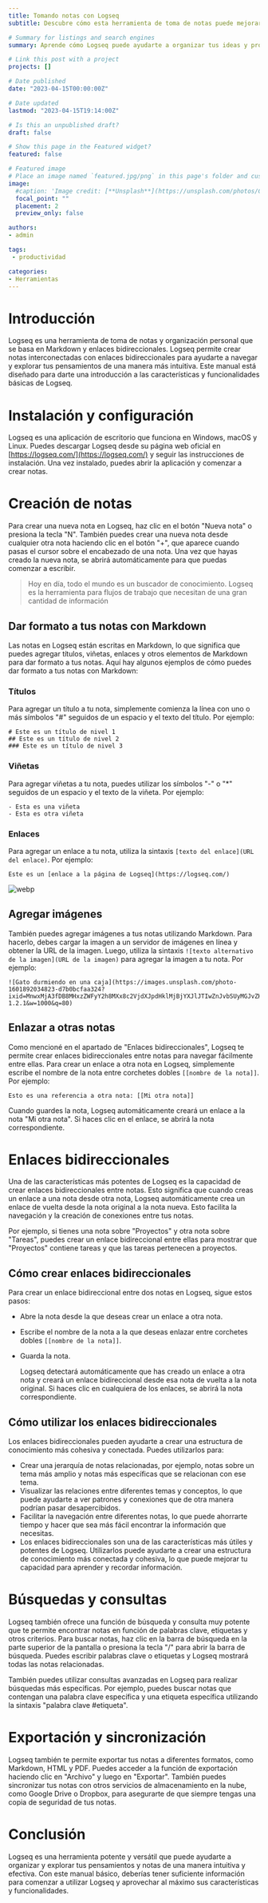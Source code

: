 ```yaml
---
title: Tomando notas con Logseq
subtitle: Descubre cómo esta herramienta de toma de notas puede mejorar tu productividad y organización personal

# Summary for listings and search engines
summary: Aprende cómo Logseq puede ayudarte a organizar tus ideas y proyectos de manera eficiente y efectiva

# Link this post with a project
projects: []

# Date published
date: "2023-04-15T00:00:00Z"

# Date updated
lastmod: "2023-04-15T19:14:00Z"

# Is this an unpublished draft?
draft: false

# Show this page in the Featured widget?
featured: false

# Featured image
# Place an image named `featured.jpg/png` in this page's folder and customize its options here.
image:
  #caption: 'Image credit: [**Unsplash**](https://unsplash.com/photos/CpkOjOcXdUY)'
  focal_point: ""
  placement: 2
  preview_only: false

authors:
- admin

tags:
 - productividad

categories:
- Herramientas
---
```



# Introducción
  
  Logseq es una herramienta de toma de notas y organización personal que se basa en Markdown y enlaces bidireccionales. Logseq permite crear notas interconectadas con enlaces bidireccionales para ayudarte a navegar y explorar tus pensamientos de una manera más intuitiva. Este manual está diseñado para darte una introducción a las características y funcionalidades básicas de Logseq.

# Instalación y configuración
  
  Logseq es una aplicación de escritorio que funciona en Windows, macOS y Linux. Puedes descargar Logseq desde su página web oficial en [https://logseq.com/](https://logseq.com/) y seguir las instrucciones de instalación. Una vez instalado, puedes abrir la aplicación y comenzar a crear notas.  

# Creación de notas
Para crear una nueva nota en Logseq, haz clic en el botón "Nueva nota" o presiona la tecla "N". También puedes crear una nueva nota desde cualquier otra nota haciendo clic en el botón "+", que aparece cuando pasas el cursor sobre el encabezado de una nota. Una vez que hayas creado la nueva nota, se abrirá automáticamente para que puedas comenzar a escribir.

> Hoy en día, todo el mundo es un buscador de conocimiento. Logseq es la herramienta para flujos de trabajo que necesitan de una gran cantidad de información

## Dar formato a tus notas con Markdown
  
  Las notas en Logseq están escritas en Markdown, lo que significa que puedes agregar títulos, viñetas, enlaces y otros elementos de Markdown para dar formato a tus notas. Aquí hay algunos ejemplos de cómo puedes dar formato a tus notas con Markdown:

### Títulos
  
  Para agregar un título a tu nota, simplemente comienza la línea con uno o más símbolos "#" seguidos de un espacio y el texto del título. Por ejemplo:  
  
  ```
  # Este es un título de nivel 1
  ## Este es un título de nivel 2
  ### Este es un título de nivel 3
  ```

### Viñetas
  
  Para agregar viñetas a tu nota, puedes utilizar los símbolos "-" o "*" seguidos de un espacio y el texto de la viñeta. Por ejemplo:  
  
  ```
  - Esta es una viñeta
  - Esta es otra viñeta
  ```

### Enlaces
  
  Para agregar un enlace a tu nota, utiliza la sintaxis `[texto del enlace](URL del enlace)`. Por ejemplo:  
  
  ```
  Este es un [enlace a la página de Logseq](https://logseq.com/)
  ```

![webp](./logseq-escritorio.webp "Escritorio de Logseq")

## Agregar imágenes
  
  También puedes agregar imágenes a tus notas utilizando Markdown. Para hacerlo, debes cargar la imagen a un servidor de imágenes en línea y obtener la URL de la imagen. Luego, utiliza la sintaxis `![texto alternativo de la imagen](URL de la imagen)` para agregar la imagen a tu nota. Por ejemplo:  
  
  ```
  ![Gato durmiendo en una caja](https://images.unsplash.com/photo-1601892034823-d7b0bcfaa324?ixid=MnwxMjA3fDB8MHxzZWFyY2h8MXx8c2VjdXJpdHklMjBjYXJlJTIwZnJvbSUyMGJvZHl8ZW58MHx8MHx8&ixlib=rb-1.2.1&w=1000&q=80)
  ```

## Enlazar a otras notas
  
  Como mencioné en el apartado de "Enlaces bidireccionales", Logseq te permite crear enlaces bidireccionales entre notas para navegar fácilmente entre ellas. Para crear un enlace a otra nota en Logseq, simplemente escribe el nombre de la nota entre corchetes dobles `[[nombre de la nota]]`. Por ejemplo:  
  
  ```
  Esto es una referencia a otra nota: [[Mi otra nota]]
  ```
  
  Cuando guardes la nota, Logseq automáticamente creará un enlace a la nota "Mi otra nota". Si haces clic en el enlace, se abrirá la nota correspondiente.  

# Enlaces bidireccionales
  
  Una de las características más potentes de Logseq es la capacidad de crear enlaces bidireccionales entre notas. Esto significa que cuando creas un enlace a una nota desde otra nota, Logseq automáticamente crea un enlace de vuelta desde la nota original a la nota nueva. Esto facilita la navegación y la creación de conexiones entre tus notas.  
  
  Por ejemplo, si tienes una nota sobre "Proyectos" y otra nota sobre "Tareas", puedes crear un enlace bidireccional entre ellas para mostrar que "Proyectos" contiene tareas y que las tareas pertenecen a proyectos.  

## Cómo crear enlaces bidireccionales
  
  Para crear un enlace bidireccional entre dos notas en Logseq, sigue estos pasos:  
- Abre la nota desde la que deseas crear un enlace a otra nota.
- Escribe el nombre de la nota a la que deseas enlazar entre corchetes dobles `[[nombre de la nota]]`.
- Guarda la nota.
  
  Logseq detectará automáticamente que has creado un enlace a otra nota y creará un enlace bidireccional desde esa nota de vuelta a la nota original. Si haces clic en cualquiera de los enlaces, se abrirá la nota correspondiente.  

## Cómo utilizar los enlaces bidireccionales
  
  Los enlaces bidireccionales pueden ayudarte a crear una estructura de conocimiento más cohesiva y conectada. Puedes utilizarlos para:  
- Crear una jerarquía de notas relacionadas, por ejemplo, notas sobre un tema más amplio y notas más específicas que se relacionan con ese tema.
- Visualizar las relaciones entre diferentes temas y conceptos, lo que puede ayudarte a ver patrones y conexiones que de otra manera podrían pasar desapercibidos.
- Facilitar la navegación entre diferentes notas, lo que puede ahorrarte tiempo y hacer que sea más fácil encontrar la información que necesitas.
- Los enlaces bidireccionales son una de las características más útiles y potentes de Logseq. Utilizarlos puede ayudarte a crear una estructura de conocimiento más conectada y cohesiva, lo que puede mejorar tu capacidad para aprender y recordar información.

# Búsquedas y consultas
  
  Logseq también ofrece una función de búsqueda y consulta muy potente que te permite encontrar notas en función de palabras clave, etiquetas y otros criterios. Para buscar notas, haz clic en la barra de búsqueda en la parte superior de la pantalla o presiona la tecla "/" para abrir la barra de búsqueda. Puedes escribir palabras clave o etiquetas y Logseq mostrará todas las notas relacionadas.  
  
  También puedes utilizar consultas avanzadas en Logseq para realizar búsquedas más específicas. Por ejemplo, puedes buscar notas que contengan una palabra clave específica y una etiqueta específica utilizando la sintaxis "palabra clave #etiqueta".  

# Exportación y sincronización
  
  Logseq también te permite exportar tus notas a diferentes formatos, como Markdown, HTML y PDF. Puedes acceder a la función de exportación haciendo clic en "Archivo" y luego en "Exportar". También puedes sincronizar tus notas con otros servicios de almacenamiento en la nube, como Google Drive o Dropbox, para asegurarte de que siempre tengas una copia de seguridad de tus notas.  

# Conclusión
  
  Logseq es una herramienta potente y versátil que puede ayudarte a organizar y explorar tus pensamientos y notas de una manera intuitiva y efectiva. Con este manual básico, deberías tener suficiente información para comenzar a utilizar Logseq y aprovechar al máximo sus características y funcionalidades.